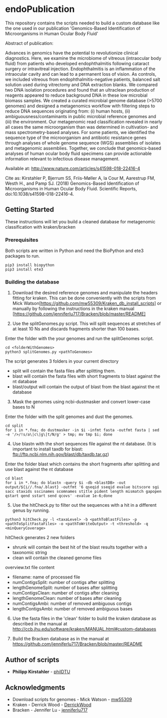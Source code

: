 # endoPublication

This repository contains the scripts needed to build a custom database like the one used in our publication 'Genomics-Based Identification of Microorganisms in Human Ocular Body Fluid'

Abstract of publication:

Advances in genomics have the potential to revolutionize clinical diagnostics. Here, we examine the microbiome of vitreous (intraocular body fluid) from patients who developed endophthalmitis following cataract surgery or intravitreal injection. Endophthalmitis is an inflammation of the intraocular cavity and can lead to a permanent loss of vision. As controls, we included vitreous from endophthalmitis-negative patients, balanced salt solution used during vitrectomy and DNA extraction blanks. We compared two DNA isolation procedures and found that an ultraclean production of reagents appeared to reduce background DNA in these low microbial biomass samples. We created a curated microbial genome database (>5700 genomes) and designed a metagenomics workflow with filtering steps to reduce DNA sequences originating from: (i) human hosts, (ii) ambiguousness/contaminants in public microbial reference genomes and (iii) the environment. Our metagenomic read classification revealed in nearly all cases the same microorganism than was determined in cultivation- and mass spectrometry-based analyses. For some patients, we identified the sequence type of the microorganism and antibiotic resistance genes through analyses of whole genome sequence (WGS) assemblies of isolates and metagenomic assemblies. Together, we conclude that genomics-based analyses of human ocular body fluid specimens can provide actionable information relevant to infectious disease management.

Available at: 
http://www.nature.com/articles/s41598-018-22416-4

Cite as: 
Kirstahler P, Bjerrum SS, Friis-Møller A, la Cour M, Aarestrup FM, Westh H., and Pamp SJ. (2018) Genomics-Based Identification of Microorganisms in Human Ocular Body Fluid. Scientific Reports, doi:10.1038/s41598-018-22416-4.

## Getting Started

These instructions will let you build a cleaned database for metagenomic classification with kraken/bracken

### Prerequisites

Both scripts are written in Python and need the BioPython and ete3 packages to run.

```
pip3 install biopython
pip3 install ete3
```

### Building the database

1. Download the desired reference genomes and manipulate the headers fitting for kraken. This can be done conveniently with the scripts from Mick Watson[https://github.com/mw55309/Kraken_db_install_scripts] or manually by following the instructions in the kraken manual [https://github.com/jenniferlu717/Bracken/blob/master/README]


2. Use the splitGenomes.py script. This will split sequences at stretches of at least 10 Ns and discards fragments shorter than 100 bases.
  
  Enter the folder with the your genomes and run the splitGenomes script.
  ```
  cd <folderWithGenomes>
  python3 splitGenomes.py <pathToGenomes>
  ```

  The script generates 3 folders in your current directory
  - split will contain the fasta files after splitting them.
  - blast will contain the fasta files with short fragments to blast against the nt database
  - blast/output will contain the output of blast from the blast against the nt database
 
 
3. Mask the genomes using ncbi-dustmasker and convert lower-case bases to N

  Enter the folder with the split genomes and dust the genomes.
  ```
  cd split
  for i in *.fna; do dustmasker -in $i -infmt fasta -outfmt fasta | sed -e '/>/!s/a\|c\|g\|t/N/g' > tmp; mv tmp $i; done
  ```


4. Use blastn with the short sequences file against the nt database. (It is important to install taxdb for blast: ftp://ftp.ncbi.nlm.nih.gov/blast/db/taxdb.tar.gz)

  Enter the folder blast which contains the short fragments after splitting and use blast against the nt database
  ```
  cd blast
  for i in *.fna; do blastn -query $i -db <blastDB> -out output/${i//.fna/.blast} -outfmt '6 qseqid sseqid evalue bitscore sgi sacc staxids sscinames scomnames stitle pident length mismatch gapopen qstart qend sstart send qcovs' -evalue 1e-6;done
  ```

5. Use the hitCheck.py to filter out the sequences with a hit in a different genus by running.

  ```
  python3 hitCheck.py -l <taxaLevel> -b <pathToBlastFiles> -p <pathToSplitFastaFiles> -o <pathToWriteOutput> -t <threshold> -q <minQueryCoverage>
  ```

  hitCheck generates 2 new folders
   - shrunk will contain the best hit of the blast results together with a taxonomic string
   - clean will contain the cleaned genome files

  overview.txt file content
   - filename: name of processed file
   - numContigsSplit: number of contigs after splitting
   - lengthGenomeSplit: number of bases after splitting
   - numContigsClean: number of contigs after cleaning
   - lengthGenomeClean: number of bases after cleaning
   - numContigsAmbi: number of removed ambiguous contigs
   - lengthContigsAmbi: number of removed ambiguous bases


6. Use the fasta files in the 'clean' folder to build the kraken database as described in the manual at http://ccb.jhu.edu/software/kraken/MANUAL.html#custom-databases

7. Build the Bracken database as in the manual at https://github.com/jenniferlu717/Bracken/blob/master/README

## Author of scripts

* **Philipp Kirstahler** - [philDTU](https://github.com/philDTU)


## Acknowledgments

* Download scripts for genomes - Mick Watson - [mw55309](https://github.com/mw55309)
* Kraken - Derrick Wood - [DerrickWood](https://github.com/DerrickWood)
* Bracken - Jennifer Lu - [jenniferlu717](https://github.com/jenniferlu717)
